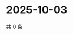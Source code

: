 # 2025-10-03

共 0 条

<!-- BEGIN ZHIHUQUESTIONS -->
<!-- 最后更新时间 Fri Oct 03 2025 06:10:08 GMT+0800 (China Standard Time) -->

<!-- END ZHIHUQUESTIONS -->
